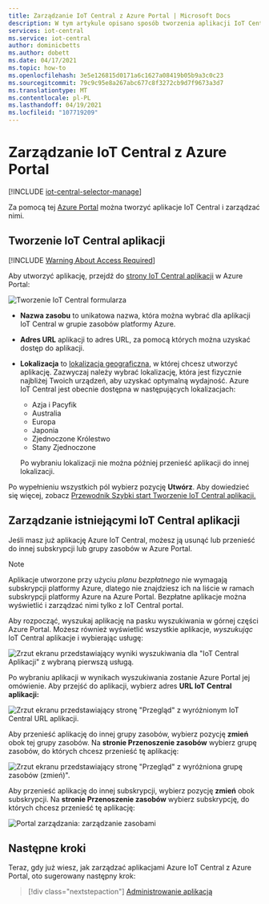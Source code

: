 ```yaml
---
title: Zarządzanie IoT Central z Azure Portal | Microsoft Docs
description: W tym artykule opisano sposób tworzenia aplikacji IoT Central i zarządzania nimi z Azure Portal.
services: iot-central
ms.service: iot-central
author: dominicbetts
ms.author: dobett
ms.date: 04/17/2021
ms.topic: how-to
ms.openlocfilehash: 3e5e126815d0171a6c1627a08419b05b9a3c0c23
ms.sourcegitcommit: 79c9c95e8a267abc677c8f3272cb9d7f9673a3d7
ms.translationtype: MT
ms.contentlocale: pl-PL
ms.lasthandoff: 04/19/2021
ms.locfileid: "107719209"
---
```

# <a name="manage-iot-central-from-the-azure-portal"></a>Zarządzanie IoT Central z Azure Portal

[!INCLUDE [iot-central-selector-manage](../../../includes/iot-central-selector-manage.md)]

Za pomocą tej [Azure Portal](https://portal.azure.com) można tworzyć aplikacje IoT Central i zarządzać nimi.

## <a name="create-iot-central-applications"></a>Tworzenie IoT Central aplikacji

[!INCLUDE [Warning About Access Required](../../../includes/iot-central-warning-contribitorrequireaccess.md)]

Aby utworzyć aplikację, przejdź do [strony IoT Central aplikacji](https://ms.portal.azure.com/#create/Microsoft.IoTCentral) w Azure Portal:

![Tworzenie IoT Central formularza](media/howto-manage-iot-central-from-portal/image6a.png)

* **Nazwa zasobu** to unikatowa nazwa, która można wybrać dla aplikacji IoT Central w grupie zasobów platformy Azure.

* **Adres URL** aplikacji to adres URL, za pomocą których można uzyskać dostęp do aplikacji.

* **Lokalizacja** to [lokalizacja geograficzna,](https://azure.microsoft.com/global-infrastructure/geographies/) w której chcesz utworzyć aplikację. Zazwyczaj należy wybrać lokalizację, która jest fizycznie najbliżej Twoich urządzeń, aby uzyskać optymalną wydajność. Azure IoT Central jest obecnie dostępna w następujących lokalizacjach:

  * Azja i Pacyfik
  * Australia
  * Europa
  * Japonia
  * Zjednoczone Królestwo
  * Stany Zjednoczone

  Po wybraniu lokalizacji nie można później przenieść aplikacji do innej lokalizacji.

Po wypełnieniu wszystkich pól wybierz pozycję **Utwórz**. Aby dowiedzieć się więcej, zobacz [Przewodnik Szybki start Tworzenie IoT Central aplikacji.](quick-deploy-iot-central.md)

## <a name="manage-existing-iot-central-applications"></a>Zarządzanie istniejącymi IoT Central aplikacji

Jeśli masz już aplikację Azure IoT Central, możesz ją usunąć lub przenieść do innej subskrypcji lub grupy zasobów w Azure Portal.

> [!NOTE]
> Aplikacje utworzone przy użyciu *planu bezpłatnego* nie wymagają subskrypcji platformy Azure, dlatego nie znajdziesz ich na liście w ramach subskrypcji platformy Azure na Azure Portal. Bezpłatne aplikacje można wyświetlić i zarządzać nimi tylko z IoT Central portal.

Aby rozpocząć, wyszukaj aplikację na pasku wyszukiwania w górnej części Azure Portal. Możesz również wyświetlić wszystkie aplikacje, _wyszukując_ IoT Central aplikacje i wybierając usługę:

![Zrzut ekranu przedstawiający wyniki wyszukiwania dla "IoT Central Aplikacji" z wybraną pierwszą usługą.](media/howto-manage-iot-central-from-portal/search-iot-central.png)

Po wybraniu aplikacji w wynikach wyszukiwania zostanie Azure Portal jej omówienie. Aby przejść do aplikacji, wybierz adres **URL IoT Central aplikacji:**

![Zrzut ekranu przedstawiający stronę "Przegląd" z wyróżnionym IoT Central URL aplikacji.](media/howto-manage-iot-central-from-portal/image3.png)

Aby przenieść aplikację do innej grupy zasobów, wybierz pozycję **zmień** obok tej grupy zasobów. Na **stronie Przenoszenie zasobów** wybierz grupę zasobów, do których chcesz przenieść tę aplikację:

![Zrzut ekranu przedstawiający stronę "Przegląd" z wyróżniona grupę zasobów (zmień)".](media/howto-manage-iot-central-from-portal/image4a.png)

Aby przenieść aplikację do innej subskrypcji, wybierz pozycję  **zmień** obok subskrypcji. Na **stronie Przenoszenie zasobów** wybierz subskrypcję, do których chcesz przenieść tę aplikację:

![Portal zarządzania: zarządzanie zasobami](media/howto-manage-iot-central-from-portal/image5a.png)

## <a name="next-steps"></a>Następne kroki

Teraz, gdy już wiesz, jak zarządzać aplikacjami Azure IoT Central z Azure Portal, oto sugerowany następny krok:

> [!div class="nextstepaction"]
> [Administrowanie aplikacją](howto-administer.md)